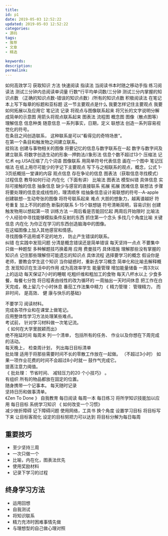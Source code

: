 ```yaml
---
title: 
id: p1
date: 2019-05-03 12:52:22
updated: 2019-05-03 12:52:22
categories: 
- 源码
tags: 
- 推荐
- 文章
- 精选

keywords:
description: 
permalink:
---
```

如何高效学习
获取知识
方法
快速阅读
指读法
当阅读书本时随之移动手指
练习阅读法
测试三分钟内总阅读单词量
行数*行平均单词数/三分钟
测试三分内掌握的知识点数
（正确的知识点数-错误的知识点数）/所有的知识点数
积极阅读法
在笔记本上写下每章的标题和亚标题
这一节主要观点是什么
我要怎样记住主要观点
我要如何拓展以及应用它
笔记流
记录
将观点与图像联系起来
将冗长的文字说明分解成简单的示意图
用箭头将观点联系起来
图表法
流程图
概念图
图像（散点图等）
理解信息
信息种类
随意信息
一系列事实，日期，定义
联想法
创造一系列容易视觉化的符号。  
在条目之间创造联系， 这种联系是可以“看得见的奇特场景”。  
在第一个条目和触发物之间建立联系。  
挂钩法
创建与事物相关的图像
将要记忆的信息与数字联系在一起
数字与数字间及建立联系
将数字创造生动的形象--押韵法//象形法
信息个数不超过13个
压缩法
记忆术
eg.USA压缩了几个词语
图像联系
用简单符号代表信息
画在一个图中
笔记压缩法
在纸上用尽可能少的字记下主要观点
写下与之相联系的观点，概念，公式
1-3页纸概括一堂课的内容
观点信息
存在争论的信息
图表法（获取信息寻找模式）
过程信息
教导如何行动
内在化（下面有讲）
比喻法
图表法
模型纠错
具体信息
实际可接触的信息
抽象信息
缺少与感官的直接联系
拓展
拓展
困难信息
联想法
步骤
将要处理的信息变成线性的，理清顺序
给抽象信息设计易联想的符号--A-apple
创建联想--生动夸张的图像
将符号联系起来
难点
大胆的想象力，越离谱越好
符号重复
加上不同的颜色
断裂的联系
5-15个联想链
符号清晰简明，容易识别
创建触发物用以想起第一项
训练方法
一周后看是否能回忆起
两周后开始限时
比喻法
个人经验中寻找能够模拟条件反射的东西
抓住第一个念头
多找几个角度比喻
关键信息
内在化
为你正在学习的东西创造脑海中的图像。  
在这幅图像上加入其他感官和情感。  
 寻找图像不适用或不足的地方， 防止产生错误的联系。  
纠错
在实践中发现问题
分清是概念错误还是简单错误
每天坚持一点点
不要集中只做一种题型
多种解题技巧换着用
应用
费曼技巧
具体措施
理解那些没有掌握的知识点
记住那些理解但可能遗忘的知识点
具体流程
选择要学习的概念
 假设你是老师，要教会学生这个知识
 当你疑惑时，重新去学习概念
 简单化和比喻去解释概念
发现知识在生活中的作用
成为高效率学生
能量管理
增加能量储备
  一周3次以上的运动
 每天保证7小时的睡眠
  吃粗纤维和粗加工的食物
每天八杯水以上
 少食多餐，每餐七分饱
将日程表由线性的改为循环的
一周抽出一天时间休息
把工作在白天完成，晚上留几个小时休息
番茄工作法集中精力
《 精力管理： 管理精力， 而非时间， 是高效、 健 康与快乐的基础》  

不要学习
阅读材料。  
 完成各项作业和在课堂上做笔记。  
 应用整体性学习方法处理某些难点。  
 考试前， 针对学习材料做一次笔记流。  
《 如何在大学里脱颖而出》  
绝不拖延时间
每周末 列一个清单， 包括所有的任务、 作业以及你想在下周完成的活动。  
每天晚上， 检查周计划， 列出每日目标清单  
批处理
适用于将那些需要时间不长的零散工作放在一起做。 （不超过3小时） 
如果一项作业花费的时间不会超过8小时就一 鼓作气完成它。  
提髙注意力阈值。  
《 批处理： 节省时间、 减轻压力的20 个小技巧》 。  
有组织
所有的物品都放在固定的位置。  
随身携带一个记事本。 每天随时记录  
坚持日历和做事清单。  
《Zen To Done 》 
自我教育
每日阅读
每周一本
每日练习
将所学知识技能加以应用
每日目标
系统学习知识
《 如何改变一个习惯》  
减少挫折障碍
记下障碍问题
使用网络，工具书
换个角度
设置学习目标
将目标写下来
让目标客观化
设定的目标努把力可以达到
将目标分解为每日每周

## 重要技巧

* 至少坚持三周
* 一次只做一个
* 比喻，内在化，图表法优先
* 使用奖励材料
* 记录下学习的过程

## 终身学习方法

* 运用回想
* 自我测试
* 将知识联系
* 精力充沛时困难事情先做
* 与理想型的自己做心理对照